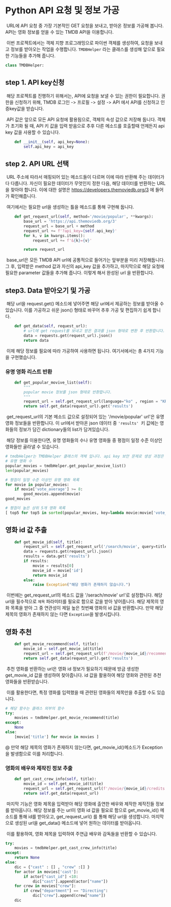 # Python API 요청 및 정보 가공

​	URL에 API 요청 중 가장 기본적인 GET 요청을 보내고, 받아온 정보를 가공해 봅니다. API는 영화 정보를 얻을 수 있는 TMDB API을 이용합니다.

​	이번 프로젝트에서는 객체 지향 프로그래밍으로 파이썬 객체를 생성하여, 요청을 보내고 정보를 받아오는 작업을 수행합니다. `TMDBHelper` 라는 클래스를 생성해 앞으로 필요한 기능들을 추가해 줍니다.

```python
class TMDBHelper:
```



## step 1. API key신청

​	해당 프로젝트를 진행하기 위해서는, API에 요청을 보낼 수 있는 권한이 필요합니다. 권한을 신청하기 위해, TMDB 로그인 -> 프로필 -> 설정 -> API 에서 API를 신청하고 인증key값을 받습니다.

​	API 값은 앞으로 모든 API 요청에 활용됨으로,  객체의 속성 값으로 저장해 둡니다. 객체가 초기화 될 때, API 키 값을 입력 받음으로 추후 다른 메소드를 호출할때 언제든지 api key 값을 사용할 수 있습니다. 

```python
    def __init__(self, api_key=None):
        self.api_key = api_key
```



## step 2. API URL 선택

​	URL 주소에 따라서 매핑되어 있는 메소드들이 다르며 이에 따라 반환해 주는 데이터가 다 다릅니다. 자신이 필요한 데이터가 무엇인지 정한 다음, 해당 데이터를 반환하는 URL을 찾아야 합니다. 이에 대한 설명은 https://developers.themoviedb.org/3 에 들어가 확인해줍니다.

​	여기에서는 필요한 url을 생성하는 틀을 메소드를 통해 구현해 둡니다. 

```python
    def get_request_url(self, method='/movie/popular', **kwargs):
        base_url = 'https://api.themoviedb.org/3'
        request_url = base_url + method
        request_url += f'?api_key={self.api_key}'
        for k, v in kwargs.items():
            request_url += f'&{k}={v}'

        return request_url
```

​	base_url은 모든 TMDB API url에 공통적으로 들어가는 앞부분을 미리 저장해둡니다. 그 후, 입력받은 method 값과 자신의 api_key 값을 추가하고, 마지막으로 해당 요청에 필요한 parameter 값들을 추가해 줍니다. 이렇게 해서 완성된 url 을 반환합니다.



## step3. Data 받아오기 및 가공

​	해당 url을 request.get() 메소드에 넣어주면 해당 url에서 제공하는 정보를 받아올 수 있습니다. 이를 가공하고 쉬운 json() 형태로 바꾸어 추후 가공 및 편집하기 쉽게 합니다.

```python
    def get_data(self, request_url):
        # url에 get request를 보내고 받은 결과를 json 형태로 변환 후 반환합니다. 
        data = requests.get(request_url).json()
        return data
```

​	이제 해당 정보를 필요에 따라 가공하여 사용하면 됩니다. 여기서에서는 총 4가지 기능을 구현했습니다.

### 유명 영화 리스트 반환

```python
	def get_popular_movive_list(self):
        """
        popular movie 정보를 json 형태로 반환합니다. 
        """
        request_url = self.get_request_url(language="ko" , region = "KR")
        return self.get_data(request_url).get('results')
```

​	get_request_url의 기본 메소드 값으로 설정되어 있는 '/movie/popular' url'은 유명 영화 정보들을 반환합니다. 이 url에서 받아온 json 데이터 중 `'results' `키 값에는 영화들의 정보가 담긴 dictionary들의 list가 담겨있습니다.

​	해당 정보를 이용한다면, 유명 영화들의 수나 유명 영화들 중 평점이 일정 수준 이상인 영화들만 골라낼 수 있습니다.

```python
# tmdbHelper는 TMDBHelper 클래스의 객체 입니다. api key 보안 문제로 생성 과정은 생략됩니다.
# 유명 영화 수
popular_movies = tmdbHelper.get_popular_movive_list()    
len(popular_movies)

# 평점이 일정 수준 이상인 유명 영화 목록
for movie in popular_movies:
    if movie['vote_average'] >= 8:
        good_movies.append(movie)
good_movies

# 평점이 높은 상위 5개 영화 목록 
[ top5 for top5 in sorted(popular_movies, key=lambda movie:movie['vote_average'], reverse=True)[:5]]
```



## 영화 id 값 추출

```python
    def get_movie_id(self, title):
        request_url = self.get_request_url('/search/movie', query=title, region='KR', language='ko')
        data = requests.get(request_url).json()
        results = data.get('results')
        if results:
            movie = results[0]
            movie_id = movie['id']
            return movie_id
        else:
            raise Exception("해당 영화가 존재하지 않습니다.")
```

​	이번에는 get_request_url의 메소드 값을  '/serach/movie' url'로 설정합니다. 해당 url을 필수적으로 `제목` 파라미터를 필요로 함으로 값을 받아 넣어줍니다. 해당 제목의 영화 목록을 받아 그 중 연관성이 제일 높은 첫번째 영화의 id 값을 반환합니다. 만약 해당 제목의 영화가 존재하지 않는 다면 `Exception`을 발생시킵니다. 



## 영화 추천

```python
    def get_movie_recommend(self, title):
        movie_id = self.get_movie_id(title)
        request_url = self.get_request_url(f'/movie/{movie_id}/recommendations', language='ko' )
        return self.get_data(request_url).get('results')
```

​	추천 영화를 반환하는 url은 영화 id 정보가 필요하기 때문에 방금 생성한 get_movie_id 값을 생성하여 찾아줍니다. id 값을 활용하여 해당 영화와 관련된 추천 영화들을 반환받습니다.

​	이를 활용한다면, 특정 영화를 입력했을 때 관련된 영화들의 제목만을 추출할 수도 있습니다.

```python
# 해당 함수는 클래스 외부의 함수
try:
	movies = tmdbHelper.get_movie_recommend(title)
except:
	None
else:
    [movie['title'] for movie in movies ]
```

@ 만약 해당 제목의 영화가 존재하지 않는다면, get_movie_id()메소드가 Exception을 발생함으로 이를 처리합니다.

### 영화의 배우와 제작진 정보 추출

```python
    def get_cast_crew_info(self, title):
        movie_id = self.get_movie_id(title)
        request_url = self.get_request_url(f'/movie/{movie_id}/credits', language='ko' )
        return self.get_data(request_url)
```

​	마지막 기능은 영화 제목을 입력받아 해당 영화에 출연한 배우와 제작한 제작진들 정보를 받아옵니다. 해당 정보를 주는 url이 영화 id 값을 필요로 함으로 get_movie_id() 메소드를 통해 id를 받아오고, get_request_url() 를 통해 해당 url을 생성합니다. 마지막으로 생성된 url을 get_data() 메소드에 넣어 원하는 데이터를 받아옵니다. 

​	이를 활용하여, 영화 제목을 입력하여 주연급 배우와 감독들을 반환할 수 있습니다.

```python
try:
	movies = tmdbHelper.get_cast_crew_info(title)
except:
	return None
else:
    dic = {"cast" : [] , "crew" :[] }
    for actor in movies['cast']:
    	if actor["cast_id"] <10:
    		dic["cast"].append(actor["name"])
    for crew in movies["crew"]:
    	if crew["department"] == "Directing":
    		dic["crew"].append(crew["name"])
	dic
```

